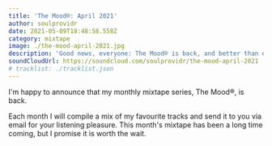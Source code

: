 ```yaml
---
title: 'The Mood®: April 2021'
author: soulprovidr
date: 2021-05-09T18:48:58.558Z
category: mixtape
image: ./the-mood-april-2021.jpg
description: 'Good news, everyone: The Mood® is back, and better than ever.'
soundCloudUrl: https://soundcloud.com/soulprovidr/the-mood-april-2021
# tracklist: ./tracklist.json
---
```


I'm happy to announce that my monthly mixtape series, The Mood®, is back.

Each month I will compile a mix of my favourite tracks and send it to you via email for your listening pleasure. This month's mixtape has been a long time coming, but I promise it is worth the wait.
